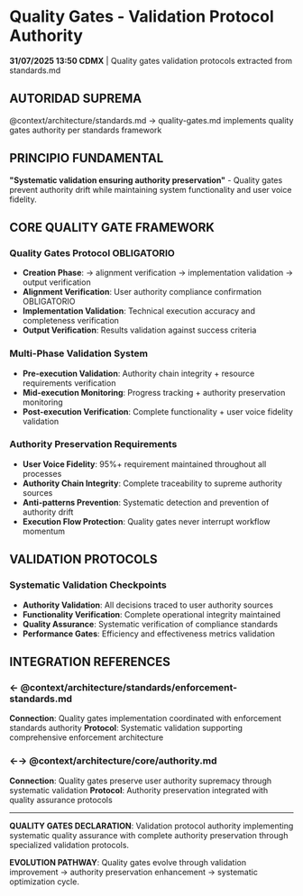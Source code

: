 # Quality Gates - Validation Protocol Authority

**31/07/2025 13:50 CDMX** | Quality gates validation protocols extracted from standards.md

## AUTORIDAD SUPREMA  
@context/architecture/standards.md → quality-gates.md implements quality gates authority per standards framework

## PRINCIPIO FUNDAMENTAL
**"Systematic validation ensuring authority preservation"** - Quality gates prevent authority drift while maintaining system functionality and user voice fidelity.

## CORE QUALITY GATE FRAMEWORK

### **Quality Gates Protocol OBLIGATORIO**
- **Creation Phase**: → alignment verification → implementation validation → output verification
- **Alignment Verification**: User authority compliance confirmation OBLIGATORIO
- **Implementation Validation**: Technical execution accuracy and completeness verification
- **Output Verification**: Results validation against success criteria

### **Multi-Phase Validation System**
- **Pre-execution Validation**: Authority chain integrity + resource requirements verification
- **Mid-execution Monitoring**: Progress tracking + authority preservation monitoring
- **Post-execution Verification**: Complete functionality + user voice fidelity validation

### **Authority Preservation Requirements**
- **User Voice Fidelity**: 95%+ requirement maintained throughout all processes
- **Authority Chain Integrity**: Complete traceability to supreme authority sources
- **Anti-patterns Prevention**: Systematic detection and prevention of authority drift
- **Execution Flow Protection**: Quality gates never interrupt workflow momentum

## VALIDATION PROTOCOLS

### **Systematic Validation Checkpoints**
- **Authority Validation**: All decisions traced to user authority sources
- **Functionality Verification**: Complete operational integrity maintained
- **Quality Assurance**: Systematic verification of compliance standards
- **Performance Gates**: Efficiency and effectiveness metrics validation

## INTEGRATION REFERENCES

### ← @context/architecture/standards/enforcement-standards.md
**Connection**: Quality gates implementation coordinated with enforcement standards authority
**Protocol**: Systematic validation supporting comprehensive enforcement architecture

### ←→ @context/architecture/core/authority.md
**Connection**: Quality gates preserve user authority supremacy through systematic validation
**Protocol**: Authority preservation integrated with quality assurance protocols

---

**QUALITY GATES DECLARATION**: Validation protocol authority implementing systematic quality assurance with complete authority preservation through specialized validation protocols.

**EVOLUTION PATHWAY**: Quality gates evolve through validation improvement → authority preservation enhancement → systematic optimization cycle.